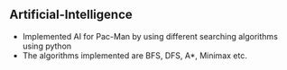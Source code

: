 ## Artificial-Intelligence

* Implemented AI for Pac-Man by using different searching algorithms using python
* The algorithms implemented are BFS, DFS, A*, Minimax etc.
